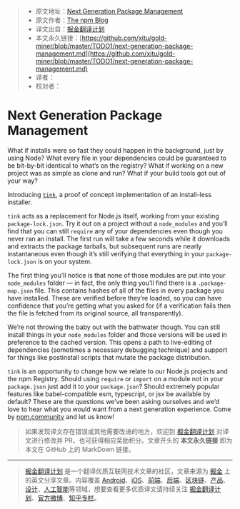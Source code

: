 > * 原文地址：[Next Generation Package Management](https://blog.npmjs.org/post/178027064160/next-generation-package-management)
> * 原文作者：[The npm Blog](https://blog.npmjs.org)
> * 译文出自：[掘金翻译计划](https://github.com/xitu/gold-miner)
> * 本文永久链接：[https://github.com/xitu/gold-miner/blob/master/TODO1/next-generation-package-management.md](https://github.com/xitu/gold-miner/blob/master/TODO1/next-generation-package-management.md)
> * 译者：
> * 校对者：

# Next Generation Package Management

What if installs were so fast they could happen in the background, just by using Node? What every file in your dependencies could be guaranteed to be bit-by-bit identical to what’s on the registry? What if working on a new project was as simple as clone and run? What if your build tools got out of your way?

Introducing [`tink`](https://t.umblr.com/redirect?z=https%3A%2F%2Fgithub.com%2Fnpm%2Ftink&t=NDM0Zjk2ZmNkNTVkNTU4NDlmNzNkNDQwMWE3YTMwNjI0OTMyNTg5Yix2SGt2amVPVg%3D%3D&b=t%3AnXsLs1P4AptPf1fBr_nFxw&p=https%3A%2F%2Fblog.npmjs.org%2Fpost%2F178027064160%2Fnext-generation-package-management&m=1), a proof of concept implementation of an install-less installer.

`tink` acts as a replacement for Node.js itself, working from your existing `package-lock.json`. Try it out on a project without a `node_modules` and you’ll find that you can still `require` any of your dependencies even though you never ran an install. The first run will take a few seconds while it downloads and extracts the package tarballs, but subsequent runs are nearly instantaneous even though it’s still verifying that everything in your `package-lock.json` is on your system.

The first thing you’ll notice is that none of those modules are put into your `node_modules` folder — in fact, the only thing you’ll find there is a `.package-map.json` file. This contains hashes of all of the files in every package you have installed. These are verified before they’re loaded, so you can have confidence that you’re getting what you asked for (if a verification fails then the file is fetched from its original source, all transparently).

We’re not throwing the baby out with the bathwater though. You can still install things in your `node_modules` folder and those versions will be used in preference to the cached version. This opens a path to live-editing of dependencies (sometimes a necessary debugging technique) and support for things like postinstall scripts that mutate the package distribution.

`tink` is an opportunity to change how we relate to our Node.js projects and the npm Registry. Should using `require` or `import` on a module not in your `package.json` just add it to your `package.json`? Should extremely popular features like babel-compatible esm, typescript, or jsx be available by default? These are the questions we’ve been asking ourselves and we’d love to hear what you would want from a next generation experience. Come by [npm.community](https://t.umblr.com/redirect?z=https%3A%2F%2Fnpm.community&t=MzE1YThiMDY5NDdlM2U2ZGExZGJjYWQwODYzZjJmMjI5NTkzNThlYix2SGt2amVPVg%3D%3D&b=t%3AnXsLs1P4AptPf1fBr_nFxw&p=https%3A%2F%2Fblog.npmjs.org%2Fpost%2F178027064160%2Fnext-generation-package-management&m=1) and let us know!

> 如果发现译文存在错误或其他需要改进的地方，欢迎到 [掘金翻译计划](https://github.com/xitu/gold-miner) 对译文进行修改并 PR，也可获得相应奖励积分。文章开头的 **本文永久链接** 即为本文在 GitHub 上的 MarkDown 链接。


---

> [掘金翻译计划](https://github.com/xitu/gold-miner) 是一个翻译优质互联网技术文章的社区，文章来源为 [掘金](https://juejin.im) 上的英文分享文章。内容覆盖 [Android](https://github.com/xitu/gold-miner#android)、[iOS](https://github.com/xitu/gold-miner#ios)、[前端](https://github.com/xitu/gold-miner#前端)、[后端](https://github.com/xitu/gold-miner#后端)、[区块链](https://github.com/xitu/gold-miner#区块链)、[产品](https://github.com/xitu/gold-miner#产品)、[设计](https://github.com/xitu/gold-miner#设计)、[人工智能](https://github.com/xitu/gold-miner#人工智能)等领域，想要查看更多优质译文请持续关注 [掘金翻译计划](https://github.com/xitu/gold-miner)、[官方微博](http://weibo.com/juejinfanyi)、[知乎专栏](https://zhuanlan.zhihu.com/juejinfanyi)。
